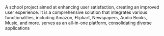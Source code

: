  A school project aimed at enhancing user satisfaction, creating an improved user experience.
 It is a comprehensive solution that integrates various functionalities, including Amazon, Flipkart, Newspapers, Audio Books, Music, and more.
 serves as an all-in-one platform, consolidating diverse applications

